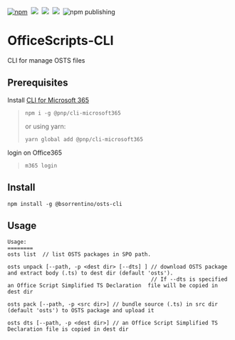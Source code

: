 [![npm](https://img.shields.io/npm/v/@bsorrentino/osts-cli.svg)](https://www.npmjs.com/package/@bsorrentino/osts-cli)&nbsp;
<img src="https://img.shields.io/github/forks/bsorrentino/OfficeScripts-CLI.svg">&nbsp;
<img src="https://img.shields.io/github/stars/bsorrentino/OfficeScripts-CLI.svg">&nbsp;
<a href="https://github.com/bsorrentino/OfficeScripts-CLI/issues">
<img src="https://img.shields.io/github/issues/bsorrentino/OfficeScripts-CLI.svg"></a>&nbsp;
![npm publishing](https://github.com/bsorrentino/OfficeScripts-CLI/actions/workflows/npm-publish.yml/badge.svg)

# OfficeScripts-CLI
CLI for manage OSTS files


## Prerequisites

Install [CLI for Microsoft 365](https://pnp.github.io/cli-microsoft365/)
>
> ```
> npm i -g @pnp/cli-microsoft365
> ```
>
> or using yarn:
>
> ```
> yarn global add @pnp/cli-microsoft365
> ```

login on Office365
>
> ```
> m365 login
> ```

## Install

```
npm install -g @bsorrentino/osts-cli
```

## Usage 

```
Usage:
========
osts list  // list OSTS packages in SPO path. 

osts unpack [--path, -p <dest dir> [--dts] ] // download OSTS package and extract body (.ts) to dest dir (default 'osts'). 
                                             // If --dts is specified an Office Script Simplified TS Declaration  file will be copied in dest dir

osts pack [--path, -p <src dir>] // bundle source (.ts) in src dir (default 'osts') to OSTS package and upload it

osts dts [--path, -p <dest dir>] // an Office Script Simplified TS Declaration file is copied in dest dir

```